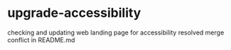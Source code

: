 # upgrade-accessibility
checking and updating web landing page for accessibility
resolved merge conflict in README.md

